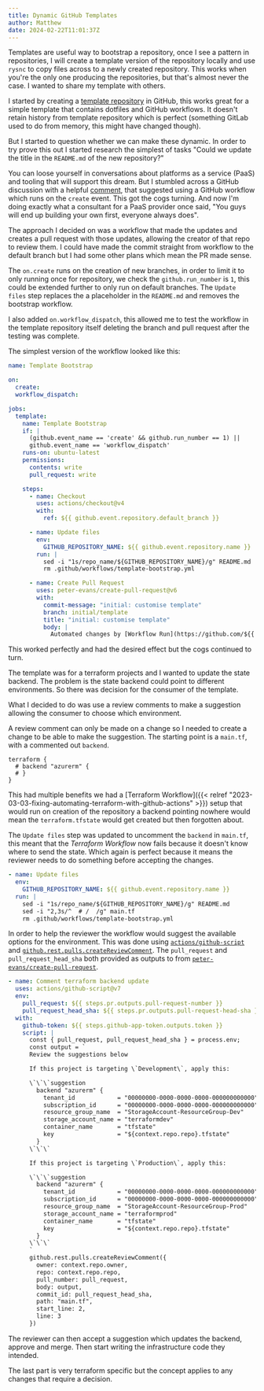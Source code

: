 ```yaml
---
title: Dynamic GitHub Templates
author: Matthew
date: 2024-02-22T11:01:37Z
---
```


Templates are useful way to bootstrap a repository, once I see a pattern in repositories, I will create a template version of the repository locally and use `rysnc` to copy files across to a newly created repository. This works when you're the only one producing the repositories, but that's almost never the case. I wanted to share my template with others.

I started by creating a [template repository](https://docs.github.com/en/repositories/creating-and-managing-repositories/creating-a-template-repository) in GitHub, this works great for a simple template that contains dotfiles and GitHub workflows. It doesn't retain history from template repository which is perfect (something GitLab used to do from memory, this might have changed though).

But I started to question whether we can make these dynamic. In order to try prove this out I started research the simplest of tasks "Could we update the title in the `README.md` of the new repository?"

You can loose yourself in conversations about platforms as a service (PaaS) and tooling that will support this dream. But I stumbled across a GitHub discussion with a helpful [comment](https://github.com/orgs/community/discussions/22183#discussioncomment-4585507), that suggested using a GitHub workflow which runs on the `create` event. This got the cogs turning. And now I'm doing exactly what a consultant for a PaaS provider once said, "You guys will end up building your own first, everyone always does".

The approach I decided on was a workflow that made the updates and creates a pull request with those updates, allowing the creator of that repo to review them. I could have made the commit straight from workflow to the default branch but I had some other plans which mean the PR made sense.

The `on.create` runs on the creation of new branches, in order to limit it to only running once for repository, we check the `github.run_number` is `1`, this could be extended further to only run on default branches. The `Update files` step replaces the a placeholder in the `README.md` and removes the bootstrap workflow.

I also added `on.workflow_dispatch`, this allowed me to test the workflow in the template repository itself deleting the branch and pull request after the testing was complete.

The simplest version of the workflow looked like this:

```yaml
name: Template Bootstrap

on:
  create:
  workflow_dispatch:

jobs:
  template:
    name: Template Bootstrap
    if: |
      (github.event_name == 'create' && github.run_number == 1) ||
      github.event_name == 'workflow_dispatch'
    runs-on: ubuntu-latest
    permissions:
      contents: write
      pull_request: write

    steps:
      - name: Checkout
        uses: actions/checkout@v4
        with:
          ref: ${{ github.event.repository.default_branch }}

      - name: Update files
        env:
          GITHUB_REPOSITORY_NAME: ${{ github.event.repository.name }}
        run: |
          sed -i "1s/repo_name/${GITHUB_REPOSITORY_NAME}/g" README.md
          rm .github/workflows/template-bootstrap.yml

      - name: Create Pull Request
        uses: peter-evans/create-pull-request@v6
        with:
          commit-message: "initial: customise template"
          branch: initial/template
          title: "initial: customise template"
          body: |
            Automated changes by [Workflow Run](https://github.com/${{ github.repository }}/actions/runs/${{ github.run_id }}).
```

This worked perfectly and had the desired effect but the cogs continued to turn.

The template was for a terraform projects and I wanted to update the state backend. The problem is the state backend could point to different environments. So there was decision for the consumer of the template.

What I decided to do was use a review comments to make a suggestion allowing the consumer to choose which environment.

A review comment can only be made on a change so I needed to create a change to be able to make the suggestion. The starting point is a `main.tf`, with a commented out `backend`.

```hcl
terraform {
  # backend "azurerm" {
  # }
}
```

This had multiple benefits we had a [Terraform Workflow]({{< relref "2023-03-03-fixing-automating-terraform-with-github-actions" >}}) setup that would run on creation of the repository a backend pointing nowhere would mean the `terraform.tfstate` would get created but then forgotten about.

The `Update files` step was updated to uncomment the `backend` in `main.tf`, this meant that the _Terraform Workflow_ now fails because it doesn't know where to send the state. Which again is perfect because it means the reviewer needs to do something before accepting the changes.

```yaml
- name: Update files
  env:
    GITHUB_REPOSITORY_NAME: ${{ github.event.repository.name }}
  run: |
    sed -i "1s/repo_name/${GITHUB_REPOSITORY_NAME}/g" README.md
    sed -i "2,3s/^  # /  /g" main.tf
    rm .github/workflows/template-bootstrap.yml
```

In order to help the reviewer the workflow would suggest the available options for the environment. This was done using [`actions/github-script`](<https://github.com/actions/github-script>) and [`github.rest.pulls.createReviewComment`](<https://octokit.github.io/rest.js/v20#pulls-create-review-comment>). The `pull_request` and `pull_request_head_sha` both provided as outputs to from [`peter-evans/create-pull-request`](https://github.com/peter-evans/create-pull-request).

```yaml
- name: Comment terraform backend update
  uses: actions/github-script@v7
  env:
    pull_request: ${{ steps.pr.outputs.pull-request-number }}
    pull_request_head_sha: ${{ steps.pr.outputs.pull-request-head-sha }}
  with:
    github-token: ${{ steps.github-app-token.outputs.token }}
    script: |
      const { pull_request, pull_request_head_sha } = process.env;
      const output = `
      Review the suggestions below

      If this project is targeting \`Development\`, apply this:

      \`\`\`suggestion
        backend "azurerm" {
          tenant_id            = "00000000-0000-0000-0000-000000000000"
          subscription_id      = "00000000-0000-0000-0000-000000000000"
          resource_group_name  = "StorageAccount-ResourceGroup-Dev"
          storage_account_name = "terraformdev"
          container_name       = "tfstate"
          key                  = "${context.repo.repo}.tfstate"
        }
      \`\`\`

      If this project is targeting \`Production\`, apply this:

      \`\`\`suggestion
        backend "azurerm" {
          tenant_id            = "00000000-0000-0000-0000-000000000000"
          subscription_id      = "00000000-0000-0000-0000-000000000000"
          resource_group_name  = "StorageAccount-ResourceGroup-Prod"
          storage_account_name = "terraformprod"
          container_name       = "tfstate"
          key                  = "${context.repo.repo}.tfstate"
        }
      \`\`\`
      `
      github.rest.pulls.createReviewComment({
        owner: context.repo.owner,
        repo: context.repo.repo,
        pull_number: pull_request,
        body: output,
        commit_id: pull_request_head_sha,
        path: "main.tf",
        start_line: 2,
        line: 3
      })

```

The reviewer can then accept a suggestion which updates the backend, approve and merge. Then start writing the infrastructure code they intended.

The last part is very terraform specific but the concept applies to any changes that require a decision.
